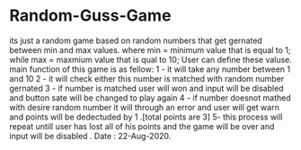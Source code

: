 # Random-Guss-Game
its just a random game based on random numbers that get gernated between min and max values.
where min = minimum value that is equal to 1;
while max = maxmium value that is qual to 10;
User can define these valuse.
main function of this game is as fellow:
1 - it will take any number between 1 and 10
2 -  it will check either this number is matched with random number gernated 
3 - if number is matched user will won and input will be disabled and button sate will be changed to play again
4 -  if number doesnot mathed with desire random number it will through an error and user will get warn and points will be dedectuded by 1 .[total points are 3]
5-   this process will repeat untill user has lost all of his points and the game will be over and input will be disabled .
Date : 22-Aug-2020.
